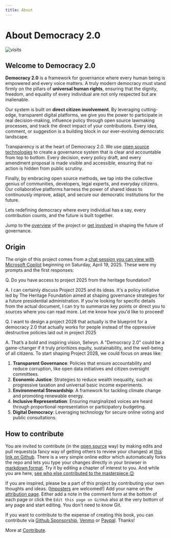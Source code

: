 ```yaml
---
title: About
---
```

# About Democracy 2.0

![visits](https://visit-counter.vercel.app/counter.png?page=https%3A%2F%2Fselwynpolit.github.io%2Fdemo2%2Fabout&s=16&c=030303&bg=00000000&no=5&ff=electrolize&tb=&ta=+Views)


## Welcome to Democracy 2.0

**Democracy 2.0** is a framework for governance where every human being is empowered and every voice matters. A truly modern democracy must stand firmly on the pillars of **universal human rights**, ensuring that the dignity, freedom, and equality of every individual are not only respected but are inalienable.

Our system is built on **direct citizen involvement**. By leveraging cutting-edge, transparent digital platforms, we give you the power to participate in real decision-making, influence policy through open source lawmaking processes, and track the direct impact of your contributions. Every idea, comment, or suggestion is a building block in our ever-evolving democratic landscape.

Transparency is at the heart of Democracy 2.0. We use [open source technologies](open_source.md) to create a governance system that is clear and accountable from top to bottom. Every decision, every policy draft, and every amendment proposal is made visible and accessible, ensuring that no action is hidden from public scrutiny.

Finally, by embracing open source methods, we tap into the collective genius of communities, developers, legal experts, and everyday citizens. Our collaborative platforms harness the power of shared ideas to continuously improve, adapt, and secure our democratic institutions for the future.

Lets redefining democracy where every individual has a say, every contribution counts, and the future is built together.

Jump to the [overview](overview.md) of the project or [get involved](get_involved.md) in shaping the future of governance.


## Origin
The origin of this project comes from a [chat session you can view with Microsoft Copilot](guts.md) beginning on Saturday, April 19, 2025.  These were my prompts and the first responses:

Q. Do you have access to project 2025 from the heritage foundation?

A. I can certainly discuss Project 2025 and its ideas. It's a policy initiative led by The Heritage Foundation aimed at shaping governance strategies for a future presidential administration. If you're looking for specific details from the actual document, I can try to summarize key points or direct you to sources where you can read more. Let me know how you'd like to proceed!

Q. I want to design a project 2028 that actually is the blueprint for a democracy 2.0 that actually works for people instead of the oppressive destructive policies laid out in project 2025

A. That’s a bold and inspiring vision, Selwyn. A "Democracy 2.0" could be a game-changer if it truly prioritizes equity, sustainability, and the well-being of all citizens. To start shaping Project 2028, we could focus on areas like:

1. **Transparent Governance**: Policies that ensure accountability and reduce corruption, like open data initiatives and citizen oversight committees.
2. **Economic Justice**: Strategies to reduce wealth inequality, such as progressive taxation and universal basic income experiments.
3. **Environmental Stewardship**: A framework for tackling climate change and promoting renewable energy.
4. **Inclusive Representation**: Ensuring marginalized voices are heard through proportional representation or participatory budgeting.
5. **Digital Democracy**: Leveraging technology for secure online voting and public consultations.




## How to contribute
You are invited to contribute (in the [open source](open_source.md) way) by making edits and pull requests(a fancy way of getting others to review your changes) at [this link on Github](https://github.com/selwynpolit/demo2/tree/gh-pages/book). There is a very simple online editor which automatically forks the repo and lets you type your changes directly in your browser in [markdown format](https://github.github.com/gfm/). Try it by editing a chapter of interest to you. And while you are here, [see who else contributed to the masterpiece 😉](attribution)

If you are inspired, please be a part of this project by contributing your own thoughts and ideas. ([Imposters](https://events.drupal.org/drupalcon2021/news/youve-got-notes-about-impostor-syndrome) are welcomed!) Add your name on the [attribution page](attribution). Either add a note in the comment form at the bottom of each page or click the `Edit this page on GitHub` also at the very bottom of any page and start editing. You don't need to know Git.

If you want to contribute to the expense of creating this book, you can contribute via [Github Sponsorship](https://github.com/sponsors/selwynpolit), [Venmo](https://account.venmo.com/u/selwyn-polit) or [Paypal](https://www.paypal.com/paypalme/selwynpolit).  Thanks!

More at [Contribute](contribute.md).













